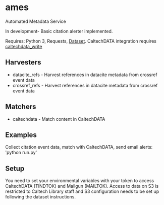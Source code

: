 # ames

Automated Metadata Service

In development- Basic citation alerter implemented. 

Requires: Python 3, Requests, [Dataset](https://github.com/caltechlibrary/dataset). 
CaltechDATA integration requires [caltechdata_write](https://github.com/caltechlibrary/caltechdata_write)

## Harvesters

- datacite_refs - Harvest references in datacite metadata from crossref event data
- crossref_refs - Harvest references in datacite metadata from crossref event data

## Matchers

- caltechdata - Match content in CaltechDATA

## Examples

Collect citation event data, match with CaltechDATA, send email alerts:
'python run.py'

## Setup 
You need to set your environmental variables with your token to access
CaltechDATA (TINDTOK) and Mailgun (MAILTOK).  Access to data on S3 is
restricted to Caltech Library staff and S3 configuration needs to be set up
following the dataset instructions. 

